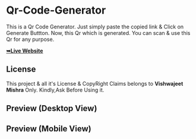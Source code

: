 # Qr-Code-Generator

This is a Qr Code Generator. Just simply paste the copied link & Click on Generate Buttton. Now, this Qr which is generated. You can scan & use this Qr for any purpose. 

 <a href="https://vishwajeetmishra4.github.io/Qr-Code-Generator/"><strong>➥Live Website </strong></a>

## License

This project & all it's License & CopyRight Claims belongs to **Vishwajeet Mishra** Only. Kindly,Ask Before Using it. 

## Preview (Desktop View)


## Preview (Mobile View)
